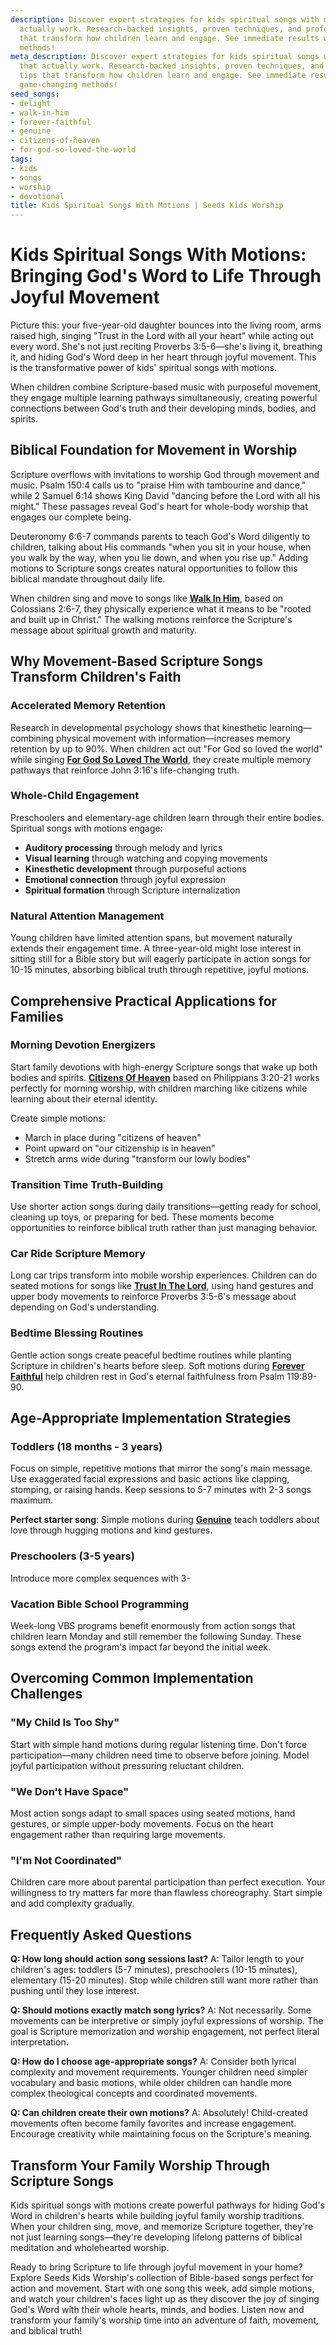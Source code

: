 ```yaml
---
description: Discover expert strategies for kids spiritual songs with motions that
  actually work. Research-backed insights, proven techniques, and professional tips
  that transform how children learn and engage. See immediate results with these game-changing
  methods!
meta_description: Discover expert strategies for kids spiritual songs with motions
  that actually work. Research-backed insights, proven techniques, and professional
  tips that transform how children learn and engage. See immediate results with these
  game-changing methods!
seed_songs:
- delight
- walk-in-him
- forever-faithful
- genuine
- citizens-of-heaven
- for-god-so-loved-the-world
tags:
- kids
- songs
- worship
- devotional
title: Kids Spiritual Songs With Motions | Seeds Kids Worship
---
```

# Kids Spiritual Songs With Motions: Bringing God's Word to Life Through Joyful Movement

Picture this: your five-year-old daughter bounces into the living room, arms raised high, singing "Trust in the Lord with all your heart" while acting out every word. She's not just reciting Proverbs 3:5-6—she's living it, breathing it, and hiding God's Word deep in her heart through joyful movement. This is the transformative power of kids' spiritual songs with motions.

When children combine Scripture-based music with purposeful movement, they engage multiple learning pathways simultaneously, creating powerful connections between God's truth and their developing minds, bodies, and spirits.

## Biblical Foundation for Movement in Worship

Scripture overflows with invitations to worship God through movement and music. Psalm 150:4 calls us to "praise Him with tambourine and dance," while 2 Samuel 6:14 shows King David "dancing before the Lord with all his might." These passages reveal God's heart for whole-body worship that engages our complete being.

Deuteronomy 6:6-7 commands parents to teach God's Word diligently to children, talking about His commands "when you sit in your house, when you walk by the way, when you lie down, and when you rise up." Adding motions to Scripture songs creates natural opportunities to follow this biblical mandate throughout daily life.

When children sing and move to songs like **[Walk In Him](https://seedskidsworship.com/product/walk-in-him-colossians-26-7/)**, based on Colossians 2:6-7, they physically experience what it means to be "rooted and built up in Christ." The walking motions reinforce the Scripture's message about spiritual growth and maturity.

## Why Movement-Based Scripture Songs Transform Children's Faith

### Accelerated Memory Retention

Research in developmental psychology shows that kinesthetic learning—combining physical movement with information—increases memory retention by up to 90%. When children act out "For God so loved the world" while singing **[For God So Loved The World](https://seedskidsworship.com/product/for-god-so-loved-the-world-john-316-2/)**, they create multiple memory pathways that reinforce John 3:16's life-changing truth.

### Whole-Child Engagement

Preschoolers and elementary-age children learn through their entire bodies. Spiritual songs with motions engage:
- **Auditory processing** through melody and lyrics
- **Visual learning** through watching and copying movements  
- **Kinesthetic development** through purposeful actions
- **Emotional connection** through joyful expression
- **Spiritual formation** through Scripture internalization

### Natural Attention Management

Young children have limited attention spans, but movement naturally extends their engagement time. A three-year-old might lose interest in sitting still for a Bible story but will eagerly participate in action songs for 10-15 minutes, absorbing biblical truth through repetitive, joyful motions.

## Comprehensive Practical Applications for Families

### Morning Devotion Energizers

Start family devotions with high-energy Scripture songs that wake up both bodies and spirits. **[Citizens Of Heaven](https://seedskidsworship.com/product/power/)** based on Philippians 3:20-21 works perfectly for morning worship, with children marching like citizens while learning about their eternal identity.

Create simple motions:
- March in place during "citizens of heaven"
- Point upward on "our citizenship is in heaven"
- Stretch arms wide during "transform our lowly bodies"

### Transition Time Truth-Building

Use shorter action songs during daily transitions—getting ready for school, cleaning up toys, or preparing for bed. These moments become opportunities to reinforce biblical truth rather than just managing behavior.

### Car Ride Scripture Memory

Long car trips transform into mobile worship experiences. Children can do seated motions for songs like **[Trust In The Lord](https://seedskidsworship.com/product/trust-in-the-lord-proverbs-35-6/)**, using hand gestures and upper body movements to reinforce Proverbs 3:5-6's message about depending on God's understanding.

### Bedtime Blessing Routines

Gentle action songs create peaceful bedtime routines while planting Scripture in children's hearts before sleep. Soft motions during **[Forever Faithful](https://seedskidsworship.com/product/forever-faithful-psalm-11989-90/)** help children rest in God's eternal faithfulness from Psalm 119:89-90.

## Age-Appropriate Implementation Strategies

### Toddlers (18 months - 3 years)
Focus on simple, repetitive motions that mirror the song's main message. Use exaggerated facial expressions and basic actions like clapping, stomping, or raising hands. Keep sessions to 5-7 minutes with 2-3 songs maximum.

**Perfect starter song**: Simple motions during **[Genuine](https://seedskidsworship.com/product/genuine-romans-129-10-2/)** teach toddlers about love through hugging motions and kind gestures.

### Preschoolers (3-5 years)
Introduce more complex sequences with 3-

### Vacation Bible School Programming
Week-long VBS programs benefit enormously from action songs that children learn Monday and still remember the following Sunday. These songs extend the program's impact far beyond the initial week.

## Overcoming Common Implementation Challenges

### "My Child Is Too Shy"
Start with simple hand motions during regular listening time. Don't force participation—many children need time to observe before joining. Model joyful participation without pressuring reluctant children.

### "We Don't Have Space"
Most action songs adapt to small spaces using seated motions, hand gestures, or simple upper-body movements. Focus on the heart engagement rather than requiring large movements.

### "I'm Not Coordinated"
Children care more about parental participation than perfect execution. Your willingness to try matters far more than flawless choreography. Start simple and add complexity gradually.

## Frequently Asked Questions

**Q: How long should action song sessions last?**
A: Tailor length to your children's ages: toddlers (5-7 minutes), preschoolers (10-15 minutes), elementary (15-20 minutes). Stop while children still want more rather than pushing until they lose interest.

**Q: Should motions exactly match song lyrics?**
A: Not necessarily. Some movements can be interpretive or simply joyful expressions of worship. The goal is Scripture memorization and worship engagement, not perfect literal interpretation.

**Q: How do I choose age-appropriate songs?**
A: Consider both lyrical complexity and movement requirements. Younger children need simpler vocabulary and basic motions, while older children can handle more complex theological concepts and coordinated movements.

**Q: Can children create their own motions?**
A: Absolutely! Child-created movements often become family favorites and increase engagement. Encourage creativity while maintaining focus on the Scripture's meaning.

## Transform Your Family Worship Through Scripture Songs

Kids spiritual songs with motions create powerful pathways for hiding God's Word in children's hearts while building joyful family worship traditions. When your children sing, move, and memorize Scripture together, they're not just learning songs—they're developing lifelong patterns of biblical meditation and wholehearted worship.

Ready to bring Scripture to life through joyful movement in your home? Explore Seeds Kids Worship's collection of Bible-based songs perfect for action and movement. Start with one song this week, add simple motions, and watch your children's faces light up as they discover the joy of singing God's Word with their whole hearts, minds, and bodies. Listen now and transform your family's worship time into an adventure of faith, movement, and biblical truth!

<script type="application/ld+json">
{
  "@context": "https://schema.org",
  "@type": "Article",
  "headline": "Kids Spiritual Songs With Motions",
  "author": {
    "@type": "Organization",
    "name": "Seeds Kids Worship"
  },
  "publisher": {
    "@type": "Organization",
    "name": "Seeds Kids Worship",
    "logo": {
      "@type": "ImageObject",
      "url": "https://seedskidsworship.com/logo.png"
    }
  },
  "datePublished": "2025-09-05T15:17:05.902569",
  "dateModified": "2025-09-05T15:17:05.902591",
  "description": "Discover expert strategies for kids spiritual songs with motions that actually work. Research-backed insights, proven techniques, and professional tips that tra",
  "mainEntityOfPage": {
    "@type": "WebPage",
    "@id": "https://seedskidsworship.com/activities/kids-spiritual-songs-with-motions/"
  }
}
</script>

<script type="application/ld+json">
{
  "@context": "https://schema.org",
  "@type": "Product",
  "name": "Delight",
  "description": "Scripture song based on Psalm 1 exploring biblical character development. Helps children understand living by the Spirit versus the flesh encouraging delight in God's Word and righteous living through engaging worship music.",
  "url": "https://seedskidsworship.com/product/seeds-of-character-vol-6/",
  "brand": {
    "@type": "Brand",
    "name": "Seeds Kids Worship"
  },
  "category": "Children's Christian Music",
  "album": "Seeds of Character"
}
</script>

<script type="application/ld+json">
{
  "@context": "https://schema.org",
  "@type": "Product",
  "name": "Walk In Him",
  "description": "Growth song about walking in Christ and being rooted in Him from Colossians 2:6-7",
  "url": "https://seedskidsworship.com/product/walk-in-him-colossians-26-7/",
  "brand": {
    "@type": "Brand",
    "name": "Seeds Kids Worship"
  },
  "category": "Children's Christian Music",
  "album": "Power"
}
</script>

<script type="
